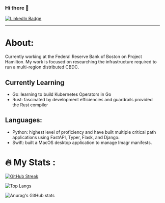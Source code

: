 ### Hi there 👋

<div id="badges">
  <a href="https://www.linkedin.com/in/kyle-crawshaw-086b1132/">
    <img src="https://img.shields.io/badge/LinkedIn-blue?style=for-the-badge&logo=linkedin&logoColor=white" alt="LinkedIn Badge"/>
  </a>
</div>
<img src="https://komarev.com/ghpvc/?username=kylecrawshaw&style=flat-square&color=blue" alt=""/>

---

# About:
Currently working at the Federal Reserve Bank of Boston on Project Hamilton. My work is focused on researching the infrastructure required to run a multi-region distributed CBDC.

## Currently Learning
- Go: learning to build Kubernetes Operators in Go
- Rust: fascinated by development efficiencies and guardrails provided the Rust compiler

## Languages:
- Python: highest level of proficiency and have built multiple critical path applications using FastAPI, Typer, Flask, and Django.
- Swift: built a MacOS desktop application to manage Imagr manifests.

# :fire: My Stats :
[![GitHub Streak](http://github-readme-streak-stats.herokuapp.com?user=kylecrawshaw&theme=dark&background=000000)](https://git.io/streak-stats)

[![Top Langs](https://github-readme-stats.vercel.app/api/top-langs/?username=kylecrawshaw&show_icons=true&theme=radical)](https://github.com/anuraghazra/github-readme-stats)

![Anurag's GitHub stats](https://github-readme-stats.vercel.app/api?username=kylecrawshaw&show_icons=true&theme=radical)

<!--
**kylecrawshaw/kylecrawshaw** is a ✨ _special_ ✨ repository because its `README.md` (this file) appears on your GitHub profile.

Here are some ideas to get you started:

- 🔭 I’m currently working on ...
- 🌱 I’m currently learning ...
- 👯 I’m looking to collaborate on ...
- 🤔 I’m looking for help with ...
- 💬 Ask me about ...
- 📫 How to reach me: ...
- 😄 Pronouns: ...
- ⚡ Fun fact: ...
-->
